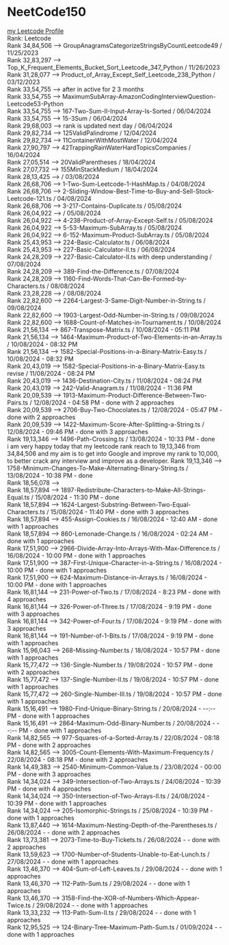 # NeetCode150

<a href='https://leetcode.com/iamfutureflash/' target='_blank'>my Leetcode Profile</a> </br>
Rank: Leetcode </br>
Rank 34,84,506 --> GroupAnagramsCategorizeStringsByCountLeetcode49 / 11/25/2023 </br>
Rank 32,83,297 --> Top_K_Frequent_Elements_Bucket_Sort_Leetcode_347_Python / 11/26/2023 </br>
Rank 31,28,077 --> Product_of_Array_Except_Self_Leetcode_238_Python / 03/12/2023 </br>
Rank 33,54,755 --> after in active for 2 3 months </br>
Rank 33,54,755 --> MaximumSubArray-AmazonCodingInterviewQuestion-Leetcode53-Python </br>
Rank 33,54,755 --> 167-Two-Sum-II-Input-Array-Is-Sorted / 06/04/2024 </br>
Rank 33,54,755 --> 15-3Sum / 06/04/2024 </br>
Rank 29,68,003 --> rank is updated next day / 06/04/2024 </br>
Rank 29,82,734 --> 125ValidPalindrome / 12/04/2024 </br>
Rank 29,82,734 --> 11ContainerWithMostWater / 12/04/2024 </br>
Rank 27,90,797 --> 42TrappingRainWaterHardTopicsCompanies / 16/04/2024 </br>
Rank 27,05,514 --> 20ValidParentheses / 18/04/2024 </br>
Rank 27,07,732 --> 155MinStackMedium / 18/04/2024 </br>
Rank 28,13,425 --> / 03/08/2024 </br>
Rank 26,68,706 --> 1-Two-Sum-Leetcode-1-HashMap.ts / 04/08/2024 </br>
Rank 26,68,706 --> 2-Sliding-Window-Best-Time-to-Buy-and-Sell-Stock-Leetcode-121.ts / 04/08/2024 </br>
Rank 26,68,706 --> 3-217-Contains-Duplicate.ts / 05/08/2024 </br>
Rank 26,04,922 --> / 05/08/2024 </br>
Rank 26,04,922 --> 4-238-Product-of-Array-Except-Self.ts / 05/08/2024 </br>
Rank 26,04,922 --> 5-53-Maximum-SubArray.ts / 05/08/2024 </br>
Rank 26,04,922 --> 6-152-Maximum-Product-SubArray.ts / 05/08/2024 </br>
Rank 25,43,953 --> 224-Basic-Calculator.ts / 06/08/2024 </br>
Rank 25,43,953 --> 227-Basic-Calculator-II.ts / 06/08/2024 </br>
Rank 24,28,209 --> 227-Basic-Calculator-II.ts with deep understanding / 07/08/2024 </br>
Rank 24,28,209 --> 389-Find-the-Difference.ts / 07/08/2024 </br>
Rank 24,28,209 --> 1160-Find-Words-That-Can-Be-Formed-by-Characters.ts / 08/08/2024 </br>
Rank 23,28,228 --> / 08/08/2024 </br>
Rank 22,82,600 --> 2264-Largest-3-Same-Digit-Number-in-String.ts / 09/08/2024 </br>
Rank 22,82,600 --> 1903-Largest-Odd-Number-in-String.ts / 09/08/2024 </br>
Rank 22,82,600 --> 1688-Count-of-Matches-in-Tournament.ts / 10/08/2024 </br>
Rank 21,56,134 --> 867-Transpose-Matrix.ts / 10/08/2024 - 05:11 PM </br>
Rank 21,56,134 --> 1464-Maximum-Product-of-Two-Elements-in-an-Array.ts / 10/08/2024 - 08:32 PM </br>
Rank 21,56,134 --> 1582-Special-Positions-in-a-Binary-Matrix-Easy.ts / 10/08/2024 - 08:32 PM </br>
Rank 20,43,019 --> 1582-Special-Positions-in-a-Binary-Matrix-Easy.ts revise / 11/08/2024 - 08:24 PM </br>
Rank 20,43,019 --> 1436-Destination-City.ts / 11/08/2024 - 08:24 PM </br>
Rank 20,43,019 --> 242-Valid-Anagram.ts / 11/08/2024 - 11:36 PM </br>
Rank 20,09,539 --> 1913-Maximum-Product-Difference-Between-Two-Pairs.ts / 12/08/2024 - 04:58 PM - done with 2 approaches </br>
Rank 20,09,539 --> 2706-Buy-Two-Chocolates.ts / 12/08/2024 - 05:47 PM - done with 2 approaches </br>
Rank 20,09,539 --> 1422-Maximum-Score-After-Splitting-a-String.ts / 12/08/2024 - 09:46 PM - done with 3 approaches </br>
Rank 19,13,346 --> 1496-Path-Crossing.ts / 13/08/2024 - 10:33 PM - done </br>
i am very happy today that my leetcode rank reach to 19,13,346 from 34,84,506 and my aim is to get into Google and improve my rank to 10,000, to better crack any interview and improve as a developer.
Rank 19,13,346 --> 1758-Minimum-Changes-To-Make-Alternating-Binary-String.ts / 13/08/2024 - 10:38 PM - done </br>
Rank 18,56,078 --> </br>
Rank 18,57,894 --> 1897-Redistribute-Characters-to-Make-All-Strings-Equal.ts / 15/08/2024 - 11:30 PM - done </br>
Rank 18,57,894 --> 1624-Largest-Substring-Between-Two-Equal-Characters.ts / 15/08/2024 - 11:40 PM - done with 3 approaches </br>
Rank 18,57,894 --> 455-Assign-Cookies.ts / 16/08/2024 - 12:40 AM - done with 1 approaches </br>
Rank 18,57,894 --> 860-Lemonade-Change.ts / 16/08/2024 - 02:24 AM - done with 1 approaches </br>
Rank 17,51,900 --> 2966-Divide-Array-Into-Arrays-With-Max-Difference.ts / 16/08/2024 - 10:00 PM - done with 1 approaches </br>
Rank 17,51,900 --> 387-First-Unique-Character-in-a-String.ts / 16/08/2024 - 10:00 PM - done with 1 approaches </br>
Rank 17,51,900 --> 624-Maximum-Distance-in-Arrays.ts / 16/08/2024 - 10:00 PM - done with 1 approaches </br>
Rank 16,81,144 --> 231-Power-of-Two.ts / 17/08/2024 - 8:23 PM - done with 4 approaches </br>
Rank 16,81,144 --> 326-Power-of-Three.ts / 17/08/2024 - 9:19 PM - done with 3 approaches </br>
Rank 16,81,144 --> 342-Power-of-Four.ts / 17/08/2024 - 9:19 PM - done with 3 approaches </br>
Rank 16,81,144 --> 191-Number-of-1-Bits.ts / 17/08/2024 - 9:19 PM - done with 1 approaches </br>
Rank 15,96,043 --> 268-Missing-Number.ts / 18/08/2024 - 10:57 PM - done with 1 approaches </br>
Rank 15,77,472 --> 136-Single-Number.ts / 19/08/2024 - 10:57 PM - done with 2 approaches </br>
Rank 15,77,472 --> 137-Single-Number-II.ts / 19/08/2024 - 10:57 PM - done with 1 approaches </br>
Rank 15,77,472 --> 260-Single-Number-III.ts / 19/08/2024 - 10:57 PM - done with 1 approaches </br>
Rank 15,16,491 --> 1980-Find-Unique-Binary-String.ts / 20/08/2024 - --:-- PM - done with 1 approaches </br>
Rank 15,16,491 --> 2864-Maximum-Odd-Binary-Number.ts / 20/08/2024 - --:-- PM - done with 1 approaches </br>
Rank 14,82,565 --> 977-Squares-of-a-Sorted-Array.ts / 22/08/2024 - 08:18 PM - done with 2 approaches </br>
Rank 14,82,565 --> 3005-Count-Elements-With-Maximum-Frequency.ts / 22/08/2024 - 08:18 PM - done with 2 approaches </br>
Rank 14,49,383 --> 2540-Minimum-Common-Value.ts / 23/08/2024 - 00:00 PM - done with 3 approaches </br>
Rank 14,34,024 --> 349-Intersection-of-Two-Arrays.ts / 24/08/2024 - 10:39 PM - done with 4 approaches </br>
Rank 14,34,024 --> 350-Intersection-of-Two-Arrays-II.ts / 24/08/2024 - 10:39 PM - done with 1 approaches </br>
Rank 14,34,024 --> 205-Isomorphic-Strings.ts / 25/08/2024 - 10:39 PM - done with 1 approaches </br>
Rank 13,87,440 --> 1614-Maximum-Nesting-Depth-of-the-Parentheses.ts / 26/08/2024 - - done with 2 approaches </br>
Rank 13,73,381 --> 2073-Time-to-Buy-Tickets.ts / 26/08/2024 - - done with 2 approaches </br>
Rank 13,59,623 --> 1700-Number-of-Students-Unable-to-Eat-Lunch.ts / 27/08/2024 - - done with 1 approaches </br>
Rank 13,46,370 --> 404-Sum-of-Left-Leaves.ts / 29/08/2024 - - done with 1 approaches </br>
Rank 13,46,370 --> 112-Path-Sum.ts / 29/08/2024 - - done with 1 approaches </br>
Rank 13,46,370 --> 3158-Find-the-XOR-of-Numbers-Which-Appear-Twice.ts / 29/08/2024 - - done with 1 approaches </br>
Rank 13,33,232 --> 113-Path-Sum-II.ts / 29/08/2024 - - done with 1 approaches </br>
Rank 12,95,525 --> 124-Binary-Tree-Maximum-Path-Sum.ts / 01/09/2024 - - done with 1 approaches </br>
